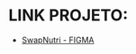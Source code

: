 # LINK PROJETO:

- [SwapNutri - FIGMA](https://www.figma.com/design/RxsfYaPPDd56luCMJBDDqU/SwapNutri?node-id=0-1&t=2meRtbUNz7Pkgdjm-1) 
